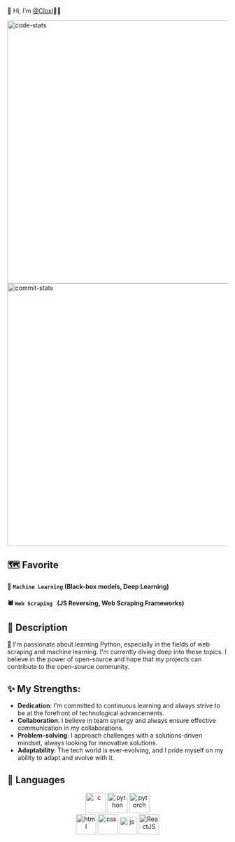 👋 Hi, I’m [@Cloxl](https://github.com/Cloxl)🙋‍♂️

<img src="https://stats.deeptrain.net/user/Cloxl" width="600px" alt="code-stats"></img><br>
<img src="https://github-readme-streak-stats.herokuapp.com/?user=Cloxl" width="600px" alt="commit-stats"></img>

## 🗺 Favorite
#### 🤖 `Machine Learning` (Black-box models, Deep Learning)
#### 🕷 `Web Scraping ` (JS Reversing, Web Scraping Frameworks)

## 📝 Description

🤖 I'm passionate about learning Python, especially in the fields of web scraping and machine learning. I'm currently diving deep into these topics. I believe in the power of open-source and hope that my projects can contribute to the open-source community.

## ✨ My Strengths:
- **Dedication**: I'm committed to continuous learning and always strive to be at the forefront of technological advancements.
- **Collaboration**: I believe in team synergy and always ensure effective communication in my collaborations.
- **Problem-solving**: I approach challenges with a solutions-driven mindset, always looking for innovative solutions.
- **Adaptability**: The tech world is ever-evolving, and I pride myself on my ability to adapt and evolve with it.

## 🌌 Languages
<p align="center">
  <img width="46" height="46" src="https://cdn-icons-png.flaticon.com/128/9089/9089814.png" alt="c">
  <img width="46" height="46" src="https://cdn-icons-png.flaticon.com/128/5968/5968350.png" alt="python">
  <img width="46" height="46" src="https://pytorch.org//favicon.ico" alt="pytorch">
  <br>
  <img width="46" height="46" src="https://cdn-icons-png.flaticon.com/128/5968/5968267.png" alt="html">
  <img width="46" height="46" src="https://cdn-icons-png.flaticon.com/128/5968/5968242.png" alt="css">
  <img width="40" height="40" src="https://cdn-icons-png.flaticon.com/128/5968/5968292.png" alt="js">
  <img width="46" height="46" src="https://cdn-icons-png.flaticon.com/512/10828/10828578.png" alt="ReactJS">
</p>
